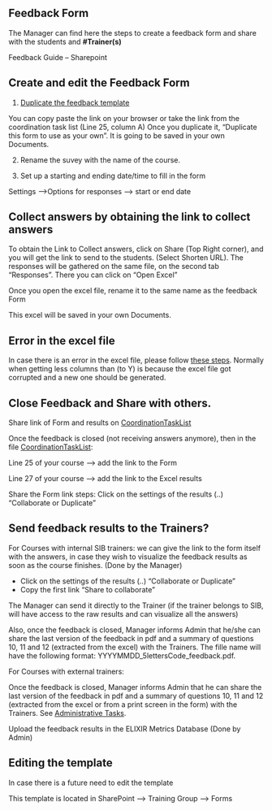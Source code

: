 ## Feedback Form

The Manager can find here the steps to create a feedback form and share with the students and **#Trainer(s)**

Feedback Guide – Sharepoint 

## Create and edit the Feedback Form 
1. [Duplicate the feedback template](https://forms.office.com/Pages/ShareFormPage.aspx?id=KewaGuOxtEGL2iiKlpme_4AvrTClUXVPucBPHY8citJURVBRMVhSWjNJVkMyOUdEVzg3WlJTVVMyMCQlQCN0PWcu&sharetoken=yN8Blcb0h7la2vBcFJrx)

You can copy paste the link on your browser or take the link from the coordination task list (Line 25, column A) 
Once you duplicate it, “Duplicate this form to use as your own”. It is going to be saved in your own Documents. 

2. Rename the suvey with the name of the course.

3. Set up a starting and ending date/time to fill in the form 

Settings -->Options for responses --> start or end date 

## Collect answers by obtaining the link to collect answers 

To obtain the Link to Collect answers, click on Share (Top Right corner), and you will get the link to send to the students. (Select Shorten URL).
The responses will be gathered on the same file, on the second tab “Responses”.
There you can click on “Open Excel” 

Once you open the excel file, rename it to the same name as the feedback Form 

This excel will be saved in your own Documents. 

##  Error in the excel file

In case there is an error in the excel file, please follow [these steps](https://support.microsoft.com/en-us/office/how-to-get-missing-data-in-forms-9fb98299-4dcc-41a4-bb29-34a9c3daf8cc). Normally when getting less columns than (to Y) is because the excel file got corrupted and a new one should be generated. 

## Close Feedback and Share with others.  

Share link of Form and results on [CoordinationTaskList](https://sibcloud-my.sharepoint.com/:x:/g/personal/patricia_palagi_sib_swiss/EZneXy5SD7lApYqGNzj8vsMB8b67OHWWA3NJgfTcgzvFoA?e=4y8jkN)

Once the feedback is closed (not receiving answers anymore), then in the file [CoordinationTaskList](https://sibcloud-my.sharepoint.com/:x:/g/personal/patricia_palagi_sib_swiss/EZneXy5SD7lApYqGNzj8vsMB8b67OHWWA3NJgfTcgzvFoA?e=4y8jkN): 

Line 25 of your course --> add the link to the Form 

Line 27 of your course --> add the link to the Excel results 

Share the Form link steps: Click on the settings of the results (..) “Collaborate or Duplicate” 

## Send feedback results to the Trainers? 
 
For Courses with internal SIB trainers: we can give the link to the form itself with the answers, in case they wish to visualize the feedback results as soon as the course finishes. 
(Done by the Manager) 

- Click on the settings of the results (..) “Collaborate or Duplicate” 
- Copy the first link “Share to collaborate” 

The Manager can send it directly to the Trainer (if the trainer belongs to SIB, will have access to the raw results and can visualize all the answers) 

Also, once the feedback is closed, Manager informs Admin that he/she can share the last version of the feedback in pdf and a summary of questions 10, 11 and 12 (extracted from the excel) with the Trainers. The fille name will have the following format: YYYYMMDD_5lettersCode_feedback.pdf. 

For Courses with external trainers:  

Once the feedback is closed, Manager informs Admin that he can share the last version of the feedback in pdf and a summary of questions 10, 11 and 12 (extracted from the excel or from a print screen in the form) with the Trainers. See [Administrative Tasks](admin_tasks.md). 

Upload the feedback results in the ELIXIR Metrics Database 
(Done by Admin)

## Editing the template 

In case there is a future need to edit the template 

This template is located in SharePoint --> Training Group --> Forms
